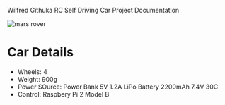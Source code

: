 Wilfred Githuka RC Self Driving Car
Project Documentation

![mars rover](https://user-images.githubusercontent.com/7964520/31209863-97c3385c-a996-11e7-800f-7707cbe931ad.JPG)
# Car Details
* Wheels: 4
* Weight: 900g
* Power SOurce: Power Bank 5V 1.2A LiPo Battery 2200mAh 7.4V 30C
* Control: Raspbery Pi 2 Model B
